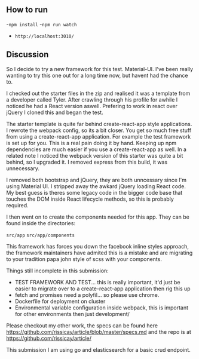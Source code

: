 ## How to run

-`npm install`
-`npm run watch`
- `http://localhost:3010/`

## Discussion

So I decide to try a new framework for this test. Material-UI. I've been really 
wanting to try this one out for a long time now, but havent had the chance to.

I checked out the starter files in the zip and realised it was a template
from a developer called Tyler. After crawling through his profile for awhile I noticed he had a 
React version aswell. Prefering to work in react over jQuery I cloned this
and began the test.

The starter template is quite far behind create-react-app style applications.
I rewrote the webpack config, so its a bit closer. You
get so much free stuff from using a create-react-app application.
For example the test framework is set up for you. This is a real pain doing it by hand. 
Keeping up npm dependencies are much easier if you use a create-react-app as well.
In a related note I noticed the webpack version of this starter was quite a bit behind, so
I upgraded it. I removed express from this build, it was unnecessary.

I removed both bootstrap and jQuery, they are both unncessary since I'm using
Material UI. I stripped away the awkard jQuery loading React code. My best 
guess is theres some legacy code in the bigger code base that touches the DOM
inside React lifecycle methods, so this is probably required.

I then went on to create the components needed for this app. They can be found 
inside the directories:

`src/app`
`src/app/components`

This framework has forces you down the facebook inline styles approach, the 
framework maintainers have admited this is a mistake and are migrating to your
tradition papa john style of scss with your components.

Things still incomplete in this submission:
- TEST FRAMEWORK AND TEST... this is really important, it'd just be easier to migrate
over to a create-react-app application then rig this up
- fetch and promises need a polyfil... so please use chrome. 
- Dockerfile for deployment on cluster
- Environmental variable configuration inside webpack, this is important for other 
environments then just development/

Please checkout my other work, the specs can be found here https://github.com/rissicay/article/blob/master/specs.md
and the repo is at https://github.com/rissicay/article/

This submission I am using go and elasticsearch for a basic crud endpoint.
